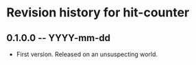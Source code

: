 # Revision history for hit-counter

## 0.1.0.0 -- YYYY-mm-dd

* First version. Released on an unsuspecting world.
